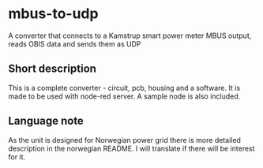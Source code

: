 # mbus-to-udp
A converter that connects to a Kamstrup smart power meter MBUS output, reads OBIS data and sends them as UDP

## Short description

This is a complete converter - circuit, pcb, housing and a software. It is made to be used with node-red server. A sample node is also included.

## Language note

As the unit is designed for Norwegian power grid there is more detailed description in the norwegian README. I will translate if there will be interest for it.
